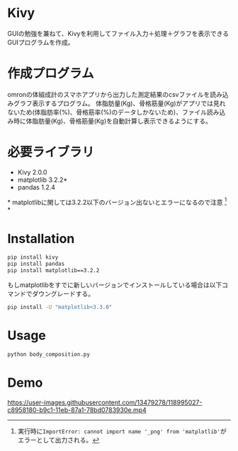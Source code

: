 # Kivy
GUIの勉強を兼ねて、Kivyを利用してファイル入力＋処理＋グラフを表示できるGUIプログラムを作成。

# 作成プログラム
omronの体組成計のスマホアプリから出力した測定結果のcsvファイルを読み込みグラフ表示するプログラム。
体脂肪量(Kg)、骨格筋量(Kg)がアプリでは見れないため(体脂肪率(%)、骨格筋率(%)のデータしかないため)、ファイル読み込み時に体脂肪量(Kg)、骨格筋量(Kg)を自動計算し表示できるようにする。

# 必要ライブラリ
* Kivy 2.0.0
* matplotlib 3.2.2*
* pandas 1.2.4

\* matplotlibに関しては3.2.2以下のバージョン出ないとエラーになるので注意 [^1] \*

[^1]: 実行時に`ImportError: cannot import name '_png' from 'matplotlib'`がエラーとして出力される。

# Installation
```bash
pip install kivy
pip install pandas
pip install matplotlib==3.2.2
```

もしmatplotlibをすでに新しいバージョンでインストールしている場合は以下コマンドでダウングレードする。

```bash
pip install -U "matplotlib<3.3.0"
```

# Usage
```bash
python body_composition.py
```

# Demo

https://user-images.githubusercontent.com/13479278/118995027-c8958180-b9c1-11eb-87a1-78bd0783930e.mp4



